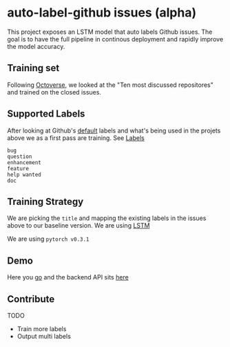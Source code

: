 # auto-label-github issues (alpha)

This project exposes an LSTM model that auto labels Github issues. The goal is to have the full pipeline in continous deployment and rapidly improve the model accuracy.

## Training set

Following [Octoverse](https://octoverse.github.com/), we looked at the "Ten most discussed repositores" and trained on the closed
issues.


## Supported Labels

After looking at Github's [default](https://help.github.com/articles/about-labels/) labels and what's being used in the projets above we as a first pass are training. See [Labels](app/server/data/data.labels.csv)

```
bug
question
enhancement
feature
help wanted
doc
```

## Training Strategy

We are picking the `title` and mapping the existing labels in the issues above to our baseline version. We are using [LSTM](http://colah.github.io/posts/2015-08-Understanding-LSTMs/)

We are using `pytorch v0.3.1`

## Demo

Here you [go](https://cggaurav.net/auto-label-github-issues/) and the backend API sits [here](https://algi.herokuapp.com/?issue=)

## Contribute

TODO

* Train more labels
* Output multi labels
